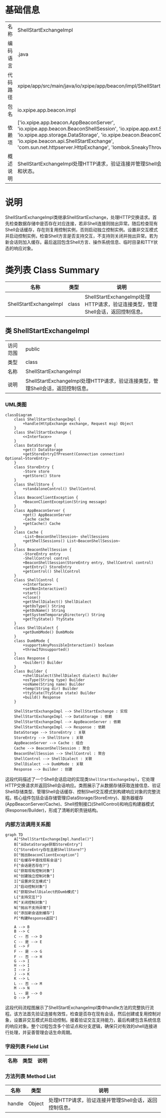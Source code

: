 # 基础信息

|      |      |
|------|------|
| 名称 | ShellStartExchangeImpl |
| 编码语言 | .java |
| 代码路径 | xpipe/app/src/main/java/io/xpipe/app/beacon/impl/ShellStartExchangeImpl.java |
| 包名 | io.xpipe.app.beacon.impl |
| 依赖项 | ['io.xpipe.app.beacon.AppBeaconServer', 'io.xpipe.app.beacon.BeaconShellSession', 'io.xpipe.app.ext.ShellStore', 'io.xpipe.app.storage.DataStorage', 'io.xpipe.beacon.BeaconClientException', 'io.xpipe.beacon.api.ShellStartExchange', 'com.sun.net.httpserver.HttpExchange', 'lombok.SneakyThrows'] |
| 概述说明 | ShellStartExchangeImpl处理HTTP请求，验证连接并管理Shell会话，返回控制信息和状态。 |

# 说明

ShellStartExchangeImpl类继承ShellStartExchange，处理HTTP交换请求。首先检查数据存储中是否存在对应连接，若非Shell连接则抛出异常。随后检查现有Shell会话缓存，存在则复用控制实例，否则启动独立控制实例。设置非交互模式并启动控制实例，检查Shell方言是否支持交互，不支持则关闭并抛出异常。若为新会话则加入缓存。最后返回包含Shell方言、操作系统信息、临时目录和TTY状态的响应对象。

# 类列表 Class Summary

| 名称   | 类型  | 说明 |
|-------|------|-------------|
| ShellStartExchangeImpl | class | ShellStartExchangeImpl处理HTTP请求，验证连接类型，管理Shell会话，返回控制信息。 |



## 类 ShellStartExchangeImpl

|      |      |
|------|------|
| 访问范围 | public |
| 类型 | class |
| 名称 | ShellStartExchangeImpl |
| 说明 | ShellStartExchangeImpl处理HTTP请求，验证连接类型，管理Shell会话，返回控制信息。 |


### UML类图

```mermaid
classDiagram
    class ShellStartExchangeImpl {
        +handle(HttpExchange exchange, Request msg) Object
    }
    class ShellStartExchange {
        <<Interface>>
    }
    class DataStorage {
        +get() DataStorage
        +getStoreEntryIfPresent(Connection connection) Optional~StoreEntry~
    }
    class StoreEntry {
        -Store store
        +getStore() Store
    }
    class ShellStore {
        +standaloneControl() ShellControl
    }
    class BeaconClientException {
        +BeaconClientException(String message)
    }
    class AppBeaconServer {
        +get() AppBeaconServer
        -Cache cache
        +getCache() Cache
    }
    class Cache {
        -List~BeaconShellSession~ shellSessions
        +getShellSessions() List~BeaconShellSession~
    }
    class BeaconShellSession {
        -StoreEntry entry
        -ShellControl control
        +BeaconShellSession(StoreEntry entry, ShellControl control)
        +getEntry() StoreEntry
        +getControl() ShellControl
    }
    class ShellControl {
        <<Interface>>
        +setNonInteractive()
        +start()
        +close()
        +getShellDialect() ShellDialect
        +getOsType() String
        +getOsName() String
        +getSystemTemporaryDirectory() String
        +getTtyState() TtyState
    }
    class ShellDialect {
        +getDumbMode() DumbMode
    }
    class DumbMode {
        +supportsAnyPossibleInteraction() boolean
        +throwIfUnsupported()
    }
    class Response {
        +builder() Builder
    }
    class Builder {
        +shellDialect(ShellDialect dialect) Builder
        +osType(String type) Builder
        +osName(String name) Builder
        +temp(String dir) Builder
        +ttyState(TtyState state) Builder
        +build() Response
    }

    ShellStartExchangeImpl --> ShellStartExchange : 实现
    ShellStartExchangeImpl --> DataStorage : 依赖
    ShellStartExchangeImpl --> AppBeaconServer : 依赖
    ShellStartExchangeImpl --> Response : 依赖
    DataStorage --> StoreEntry : 关联
    StoreEntry --> ShellStore : 关联
    AppBeaconServer --> Cache : 组合
    Cache --> BeaconShellSession : 聚合
    BeaconShellSession --> ShellControl : 聚合
    ShellControl --> ShellDialect : 关联
    ShellDialect --> DumbMode : 关联
    Response --> Builder : 创建
```

这段代码描述了一个Shell会话启动的实现类`ShellStartExchangeImpl`，它处理HTTP交换请求并返回Shell会话响应。类图展示了从数据存储获取连接信息、验证Shell存储类型、管理Shell会话缓存、控制Shell交互模式到构建响应对象的完整流程。核心组件包括会话存储管理(DataStorage/StoreEntry)、服务器缓存(AppBeaconServer/Cache)、Shell控制接口(ShellControl)和响应构建器模式(Response/Builder)，形成了清晰的职责链结构。


### 内部方法调用关系图

```mermaid
graph TD
    A["ShellStartExchangeImpl.handle()"]
    B["从DataStorage获取StoreEntry"]
    C{"StoreEntry存在且是ShellStore?"}
    D["抛出BeaconClientException"]
    E["在缓存中查找现有会话"]
    F{"会话是否存在?"}
    G["获取现有控制对象"]
    H["创建独立控制对象"]
    I["设置非交互模式"]
    J["启动控制对象"]
    K["获取ShellDialect的Dumb模式"]
    L{"支持交互?"}
    M["关闭控制对象"]
    N["抛出不支持异常"]
    O["添加新会话到缓存"]
    P["构建Response返回"]

    A --> B
    B --> C
    C -- 否 --> D
    C -- 是 --> E
    E --> F
    F -- 是 --> G
    F -- 否 --> H
    G --> I
    H --> I
    I --> J
    J --> K
    K --> L
    L -- 否 --> M
    M --> N
    L -- 是 --> O
    O --> P
```

这段代码流程图展示了ShellStartExchangeImpl类中handle方法的完整执行流程。该方法首先验证连接有效性，检查是否存在现有会话，然后创建或复用控制对象，设置非交互模式并启动控制。接着验证交互支持能力，最后构建包含系统信息的响应对象。整个过程包含多个验证点和分支逻辑，确保只对有效的shell连接进行处理，并妥善管理会话生命周期。

### 字段列表 Field List

| 名称  | 类型  | 说明 |
|-------|-------|------|

### 方法列表 Method List

| 名称  | 类型  | 说明 |
|-------|-------|------|
| handle | Object | 处理HTTP请求，验证连接并管理Shell会话，返回控制信息。 |




